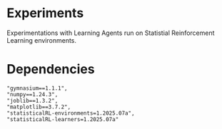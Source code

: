 # Experiments
Experimentations with Learning Agents run on Statistial Reinforcement Learning environments.


# Dependencies

    "gymnasium==1.1.1",
    "numpy==1.24.3",
    "joblib==1.3.2",
    "matplotlib==3.7.2",
    "statisticalRL-environments=1.2025.07a",
    "statisticalRL-learners=1.2025.07a"